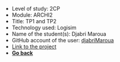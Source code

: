 - Level of study: 2CP
- Module: ARCHI2
- Title: TP1 and TP2
- Technology used: Logisim
- Name of the student(s): Djabri Maroua
- GitHub account of the user: [djabriMaroua](https://github.com/djabriMaroua)
- [Link to the project](https://drive.google.com/drive/folders/1vrpbxA0EeZrC4NeLz_crinnxF-9QtDrC?usp=sharing)
- **[Go back](../../ARCHI2.md)**
